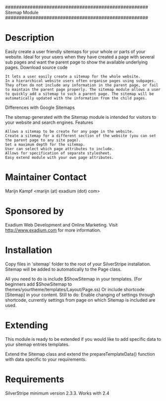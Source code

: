 ####################################################
Sitemap Module
####################################################

# Description
Easily create a user friendly sitemaps for your whole or parts of your website. Ideal for your users when they have created a page with several sub pages and want the parent page to show the available underlying pages.
Download source code

    It lets a user easily create a sitemap for the whole website.
    In a hierarchical website users often organise pages using subpages. They often do not include any information in the parent page, or fail to maintain the parent page properly. The sitemap module allows a user to quickly add a sitemap to such a parent page. The sitemap will be automatically updated with the information from the child pages.

Differences with Google Sitemaps

The sitemap generated with the Sitemap module is intended for visitors to your website and search engines.
Features

    Allows a sitemap to be create for any page in the website.
    Create a sitemap for a different section of the website (you can set the parent page to any site page).
    Set a maximum depth for the sitemap.
    User can select which page attributes to include.
    Allows for specification of separate stylesheet.
    Easy extend module with your own page attributes.


# Maintainer Contact
Marijn Kampf 
<marijn (at) exadium (dot) com>

# Sponsored by
Exadium Web Development and Online Marketing. Visit http://www.exadium.com for more information.

# Installation
Copy files in 'sitemap' folder to the root of your SilverStripe installation. Sitemap will be added to automatically to the Page class.

All you need to do is include $ShowSitemap in your templates. (For beginners add $ShowSitemap to themes/yourtheme/templates/Layout/Page.ss)
Or include shortcode [Sitemap] in your content. 
Still to do: Enable changing of settings through shortcode, currently settings from page on which Sitemap is included are used.

# Extending
This module is ready to be extended if you would like to add specific data to your sitemap entries templates.

Extend the Sitemap class and extend the prepareTemplateData() function with data specific to your requirements. 

# Requirements
SilverStripe minimum version 2.3.3.
Works with 2.4